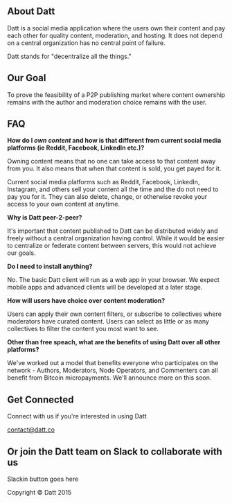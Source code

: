 
## About Datt

Datt is a social media application where the users own their content and pay each other for quality content, moderation, and hosting. It does not depend on a central organization has no central point of failure.

Datt stands for "decentralize all the things."


## Our Goal

To prove the feasibility of a P2P publishing market where content ownership remains with the author and moderation choice remains with the user.


## FAQ

**How do I *own content* and how is that different from current social media platforms (ie Reddit, Facebook, LinkedIn etc.)?**

 Owning content means that no one can take access to that content away from you. It also means that when that content is sold, you get payed for it. 
 
 Current social media platforms such as Reddit, Facebook, LinkedIn, Instagram, and others sell your content all the time and the do not need to pay you for it.  They can also delete, change, or otherwise revoke your access to your own content at anytime.

**Why is Datt peer-2-peer?**

 It's important that content published to Datt can be distributed widely and freely without a central organization having control. While it would be easier to centralize or federate content between servers, this would not achieve our goals. 
 
 **Do I need to install anything?**
 
 No. The basic Datt client will run as a web app in your browser. We expect mobile apps and advanced clients will be developed at a later stage. 
 
 **How will users have choice over content moderation?**
 
 Users can apply their own content filters, or subscribe to collectives where moderators have curated content. Users can select as little or as many collectives to filter the content you most want to see. 
 
 **Other than free speach, what are the benefits of using Datt over all other platforms?**
 
 We've worked out a model that benefits everyone who participates on the network - Authors, Moderators, Node Operators, and Commenters can all benefit from Bitcoin micropayments. We'll announce more on this soon.
 
 
 
## Get Connected

Connect with us if you're interested in using Datt

contact@datt.co 

## Or join the Datt team on Slack to collaborate with us

Slackin button goes here

Copyright © Datt 2015
